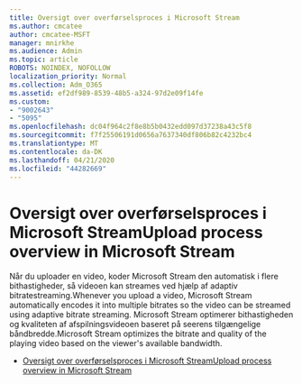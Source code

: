 ```yaml
---
title: Oversigt over overførselsproces i Microsoft Stream
ms.author: cmcatee
author: cmcatee-MSFT
manager: mnirkhe
ms.audience: Admin
ms.topic: article
ROBOTS: NOINDEX, NOFOLLOW
localization_priority: Normal
ms.collection: Adm_O365
ms.assetid: ef2df989-8539-48b5-a324-97d2e09f14fe
ms.custom:
- "9002643"
- "5095"
ms.openlocfilehash: dc04f964c2f8e8b5b0432edd097d37238a43c5f8
ms.sourcegitcommit: f7f25506191d0656a7637340df806b82c4232bc4
ms.translationtype: MT
ms.contentlocale: da-DK
ms.lasthandoff: 04/21/2020
ms.locfileid: "44282669"
---
```

# <a name="upload-process-overview-in-microsoft-stream"></a><span data-ttu-id="bb679-102">Oversigt over overførselsproces i Microsoft Stream</span><span class="sxs-lookup"><span data-stu-id="bb679-102">Upload process overview in Microsoft Stream</span></span>

<span data-ttu-id="bb679-103">Når du uploader en video, koder Microsoft Stream den automatisk i flere bithastigheder, så videoen kan streames ved hjælp af adaptiv bitratestreaming.</span><span class="sxs-lookup"><span data-stu-id="bb679-103">Whenever you upload a video, Microsoft Stream automatically encodes it into multiple bitrates so the video can be streamed using adaptive bitrate streaming.</span></span> <span data-ttu-id="bb679-104">Microsoft Stream optimerer bithastigheden og kvaliteten af afspilningsvideoen baseret på seerens tilgængelige båndbredde.</span><span class="sxs-lookup"><span data-stu-id="bb679-104">Microsoft Stream optimizes the bitrate and quality of the playing video based on the viewer's available bandwidth.</span></span>

- [<span data-ttu-id="bb679-105">Oversigt over overførselsproces i Microsoft Stream</span><span class="sxs-lookup"><span data-stu-id="bb679-105">Upload process overview in Microsoft Stream</span></span>](https://docs.microsoft.com/stream/upload-process-overview)
